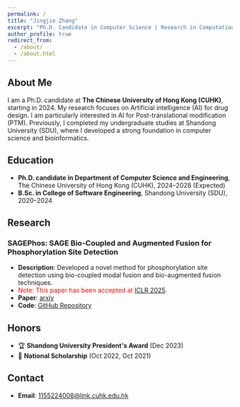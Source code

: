 ```yaml
---
permalink: /
title: "Jingjie Zhang"
excerpt: "Ph.D. Candidate in Computer Science | Research in Computational Biology and Machine Learning"
author_profile: true
redirect_from: 
  - /about/
  - /about.html
---
```


## About Me
I am a Ph.D. candidate at **The Chinese University of Hong Kong (CUHK)**, starting in 2024. My research focuses on Artificial intelligence (AI) for drug design. I am particularly interested in AI for Post-translational modification (PTM). Previously, I completed my undergraduate studies at Shandong University (SDU), where I developed a strong foundation in computer science and bioinformatics.

## Education
- **Ph.D. candidate in Department of Computer Science and Engineering**, The Chinese University of Hong Kong (CUHK), 2024–2028 (Expected)
- **B.Sc. in College of Software Engineering**, Shandong University (SDU), 2020–2024

## Research
### SAGEPhos: SAGE Bio-Coupled and Augmented Fusion for Phosphorylation Site Detection
- **Description**: Developed a novel method for phosphorylation site detection using bio-coupled modal fusion and bio-augmented fusion techniques.
- <span style="color: red;">Note: This paper has been accepted at [ICLR 2025](https://openreview.net/forum?id=hLwcNSFhC2).</span>
- **Paper**: [arxiv](https://arxiv.org/abs/2502.07384)
- **Code**: [GitHub Repository](https://github.com/ZhangJJ26/SAGEPhos)

## Honors
- 🏆 **Shandong University President's Award** (Dec 2023)
- 🏅 **National Scholarship** (Oct 2022, Oct 2021)

## Contact
- **Email**: [1155224008@link.cuhk.edu.hk](mailto:1155224008@link.cuhk.edu.hk)

